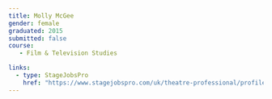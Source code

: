 ```yaml
---
title: Molly McGee
gender: female
graduated: 2015
submitted: false
course:
   - Film & Television Studies

links:
  - type: StageJobsPro
    href: "https://www.stagejobspro.com/uk/theatre-professional/profile/molly-mcgee"
---
```

